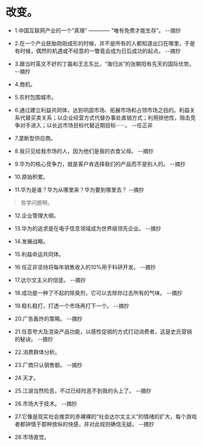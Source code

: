 # 改变。

- 1.中国互联网产业的一个“真理” ———— “唯有免费才能生存”。 --摘抄

- 2.在一个产业胚胎刚刚成形的时候，并不是所有的人都知道出口在哪里，于是有时候，偶然的机遇或不经意的一瞥竟会成为日后成功的起点。 --摘抄

- 3.跟当时英文不好的丁磊和王志东比，“海归派”的张朝阳有先天的国际优势。 --摘抄

- 4.商机。

- 5.农村包围城市。

- 6.通过建立利益共同体，达到巩固市场、拓展市场和占领市场之目的。利益关系代替买卖关系；以企业经营方式代替办事处直销方式；利用排他性，阻击竞争对手进入；以长远市场目标代替近期目标······。 --任正非

- 7.垄断型供应商。

- 8.我只见给我市场的人，因为他们是我的衣食父母。 --摘抄

- 9.华为的核心竞争力，就是客户肯选择我们的产品而不是别人的。 --摘抄

- 10.原始积累。

- 11.华为是谁？华为从哪里来？华为要到哪里去？ --摘抄

>哲学问题啊。

- 12.企业管理大纲。

- 13.华为的追求是在电子信息领域成为世界级领先企业。 --摘抄

- 14.发展战略。

- 15.利益命运共同体。

- 16.任正非坚持将每年销售收入的10%用于科研开发。 --摘抄

- 17.达尔文主义的信徒。 --摘抄

- 18.成功是一种了不起的除臭剂，它可以去除你过去所有的气味。 --摘抄

- 19.稳扎稳打，打透一个市场再打下一个。 --摘抄

- 20.广告轰炸的策略。 --摘抄

- 21.任意夸大及渲染产品功能，以感性促销的方式打动消费者，这是史氏营销的秘诀。 --摘抄

- 22.消费群体分析。

- 23.厂商只认销售额。 --摘抄

- 24.天才。

- 25.江湖当然险恶，不过已经险恶不到我的头上了。 --摘抄

- 26.市场大于技术。 --摘抄

- 27.它像是现实社会推崇的赤裸裸的“社会达尔文主义”的情绪的扩大，每个游戏者都钟情于那种放纵的快感，并对此规则确信无疑。 --摘抄

- 28.市场直觉。
